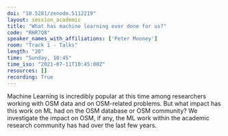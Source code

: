 ```yaml
---
doi: "10.5281/zenodo.5112219"
layout: session_academic
title: "What has machine learning ever done for us?"
code: "RHR7Q8"
speaker_names_with_affiliations: ['Peter Mooney']
room: "Track 1 - Talks"
length: "20"
time: "Sunday, 10:45"
time_iso: "2021-07-11T10:45:00Z"
resources: []
recording: True
---
```

Machine Learning is incredibly popular at this time among researchers working with OSM data and on OSM-related problems. But what impact has this work on ML had on the OSM database or OSM community? We investigate the impact on OSM, if any, the ML work within the academic research community has had over the last few years.
